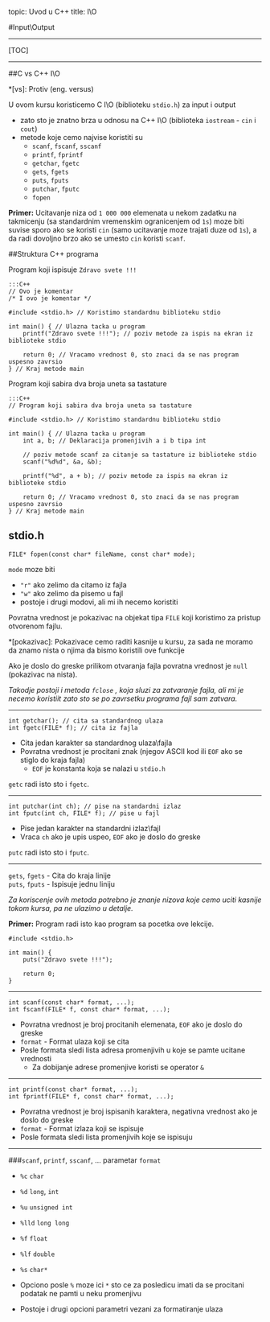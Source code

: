 topic: Uvod u C++
title: I\O


#Input\Output

---

[TOC]

---

##C vs C++ I\O

*[vs]: Protiv (eng. versus)

U ovom kursu koristicemo C I\O (biblioteku `stdio.h`) za input i output

* zato sto je znatno brza u odnosu na C++ I\O (biblioteka `iostream` - `cin` i `cout`)
* metode koje cemo najvise koristiti su
	* `scanf`, `fscanf`, `sscanf`
	* `printf`, `fprintf`
	* `getchar`, `fgetc`
	* `gets`, `fgets`
	* `puts`, `fputs`
	* `putchar`, `fputc`
	* `fopen`
	
**Primer:** Ucitavanje niza od `1 000 000` elemenata u nekom zadatku na takmicenju (sa standardnim vremenskim ogranicenjem od `1s`) moze biti suvise sporo ako se koristi `cin` (samo ucitavanje moze trajati duze od `1s`), a da radi dovoljno brzo ako se umesto `cin` koristi  `scanf`.
	
##Struktura C++ programa

Program koji ispisuje `Zdravo svete !!!`

	:::C++
	// Ovo je komentar
	/* I ovo je komentar */

	#include <stdio.h> // Koristimo standardnu biblioteku stdio

	int main() { // Ulazna tacka u program
		printf("Zdravo svete !!!"); // poziv metode za ispis na ekran iz biblioteke stdio
	
		return 0; // Vracamo vrednost 0, sto znaci da se nas program uspesno zavrsio
	} // Kraj metode main
		
Program koji sabira dva broja uneta sa tastature

	:::C++	
	// Program koji sabira dva broja uneta sa tastature
	
	#include <stdio.h> // Koristimo standardnu biblioteku stdio
	
	int main() { // Ulazna tacka u program
		int a, b; // Deklaracija promenjivih a i b tipa int
	
		// poziv metode scanf za citanje sa tastature iz biblioteke stdio
		scanf("%d%d", &a, &b); 
	
		printf("%d", a + b); // poziv metode za ispis na ekran iz biblioteke stdio
	
		return 0; // Vracamo vrednost 0, sto znaci da se nas program uspesno zavrsio
	} // Kraj metode main
	
## stdio.h

	FILE* fopen(const char* fileName, const char* mode);
	
`mode` moze biti

* `"r"` ako zelimo da citamo iz fajla
* `"w"` ako zelimo da pisemo u fajl
*  postoje i drugi modovi, ali mi ih necemo koristiti


Povratna vrednost je pokazivac na objekat tipa `FILE` koji koristimo za pristup otvorenom fajlu.

*[pokazivac]: Pokazivace cemo raditi kasnije u kursu, za sada ne moramo da znamo nista o njima da bismo koristili ove funkcije

Ako je doslo do greske prilikom otvaranja fajla povratna vrednost je `null` (pokazivac na nista).

*Takodje postoji i metoda `fclose` , koja sluzi za zatvaranje fajla, ali mi je necemo koristiit zato sto se po zavrsetku programa fajl sam zatvara.*

---

	int getchar(); // cita sa standardnog ulaza
	int fgetc(FILE* f); // cita iz fajla
	
* Cita jedan karakter sa standardnog ulaza\fajla
* Povratna vrednost je procitani znak (njegov ASCII kod ili `EOF` ako se stiglo do kraja fajla)
	* `EOF` je konstanta koja se nalazi u `stdio.h`

`getc` radi isto sto i `fgetc`.

---

	int putchar(int ch); // pise na standardni izlaz
	int fputc(int ch, FILE* f); // pise u fajl
	
* Pise jedan karakter na standardni izlaz\fajl
* Vraca `ch` ako je upis uspeo, `EOF` ako je doslo do greske

`putc` radi isto sto i `fputc`.

---

`gets`, `fgets` - Cita do kraja linije  
`puts`, `fputs` - Ispisuje jednu liniju

*Za koriscenje ovih metoda potrebno je znanje nizova koje cemo uciti kasnije tokom kursa, pa ne ulazimo u detalje.*

**Primer:** Program radi isto kao program sa pocetka ove lekcije.

	#include <stdio.h>
	 
	int main() {
	    puts("Zdravo svete !!!");
	
	    return 0;
	}

---

	int scanf(const char* format, ...);
	int fscanf(FILE* f, const char* format, ...);
	
* Povratna vrednost je broj procitanih elemenata, `EOF` ako je doslo do greske
* `format` - Format ulaza koji se cita
* Posle formata sledi lista adresa promenjivih u koje se pamte ucitane vrednosti
	* Za dobijanje adrese promenjive koristi se operator `&` 

---

	int printf(const char* format, ...);
	int fprintf(FILE* f, const char* format, ...);

* Povratna vrednost je broj ispisanih karaktera, negativna vrednost ako je doslo do greske
* `format` - Format izlaza koji se ispisuje
* Posle formata sledi lista promenjivih koje se ispisuju

---

###`scanf`, `printf`, `sscanf`, ...  parametar `format`

* `%c` 		`char`
* `%d` 		`long`, `int`
* `%u` 		`unsigned int`
* `%lld` 	`long long`
* `%f` 		`float`
* `%lf` 	`double`
* `%s` 		`char*`

* Opciono posle `%` moze ici `*` sto ce za posledicu imati da se procitani podatak ne pamti u neku promenjivu
* Postoje i drugi opcioni parametri vezani za formatiranje ulaza